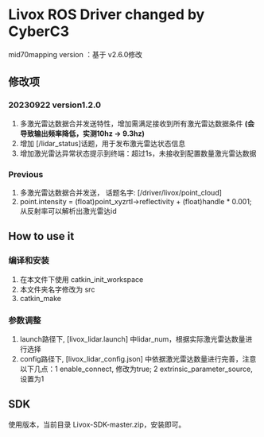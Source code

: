 # Livox ROS Driver changed by CyberC3

mid70mapping version ：基于 v2.6.0修改

## 修改项

### 20230922 version1.2.0

1. 多激光雷达数据合并发送特性，增加需满足接收到所有激光雷达数据条件 **(会导致输出频率降低，实测10hz -> 9.3hz)**
2. 增加 [/lidar_status]话题，用于发布激光雷达状态信息
3. 增加激光雷达异常状态提示到终端：超过1s，未接收到配置数量激光雷达数据 

### Previous

1. 多激光雷达数据合并发送， 话题名字: [/driver/livox/point_cloud]
2. point.intensity = (float)point_xyzrtl->reflectivity + (float)handle * 0.001; 从反射率可以解析出激光雷达id

## How to use it

### 编译和安装

1. 在本文件下使用 catkin_init_workspace 
2. 本文件夹名字修改为 src
3. catkin_make

### 参数调整

1. launch路径下, [livox_lidar.launch] 中lidar_num，根据实际激光雷达数量进行选择
2. config路径下, [livox_lidar_config.json] 中依据激光雷达数量进行完善，注意以下几点：1 enable_connect, 修改为true; 2 extrinsic_parameter_source, 设置为1

## SDK

使用版本，当前目录 Livox-SDK-master.zip，安装即可。